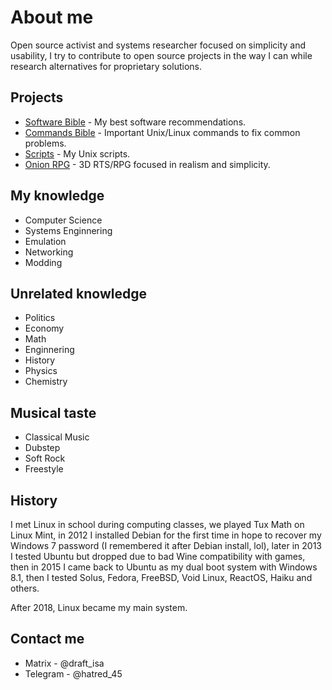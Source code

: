 # About me

Open source activist and systems researcher focused on simplicity and usability, I try to contribute to open source projects in the way I can while research alternatives for proprietary solutions.

## Projects

- [Software Bible](https://github.com/hardBSDk/software_bible) - My best software recommendations.
- [Commands Bible](https://github.com/hardBSDk/commands_bible) - Important Unix/Linux commands to fix common problems.
- [Scripts](https://github.com/hardBSDk/scripts) - My Unix scripts.
- [Onion RPG](https://github.com/hardBSDk/onion_edge) - 3D RTS/RPG focused in realism and simplicity.

## My knowledge

- Computer Science
- Systems Enginnering
- Emulation
- Networking
- Modding

## Unrelated knowledge

- Politics
- Economy
- Math
- Enginnering
- History
- Physics
- Chemistry

## Musical taste

- Classical Music
- Dubstep
- Soft Rock
- Freestyle

## History

I met Linux in school during computing classes, we played Tux Math on Linux Mint, in 2012 I installed Debian for the first time in hope to recover my Windows 7 password (I remembered it after Debian install, lol), later in 2013 I tested Ubuntu but dropped due to bad Wine compatibility with games, then in 2015 I came back to Ubuntu as my dual boot system with Windows 8.1, then I tested Solus, Fedora, FreeBSD, Void Linux, ReactOS, Haiku and others.

After 2018, Linux became my main system.

## Contact me

- Matrix - @draft_isa
- Telegram - @hatred_45

